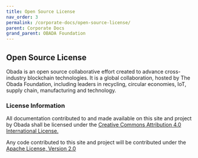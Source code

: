```yaml
---
title: Open Source License
nav_order: 3
permalink: /corporate-docs/open-source-license/
parent: Corporate Docs 
grand_parent: OBADA Foundation
---
```

## Open Source License

Obada is an open source collaborative effort created to advance cross-industry blockchain technologies. It is a global collaboration, hosted by The Obada Foundation, including leaders in recycling, circular economies, IoT, supply chain, manufacturing and technology.

### License Information

All documentation contributed to and made available on this site and project by Obada shall be licensed under the [Creative Commons Attribution 4.0 International License.](https://creativecommons.org/licenses/by/4.0/)

Any code contributed to this site and project will be contributed under the [Apache License, Version 2.0](https://www.apache.org/licenses/LICENSE-2.0)

